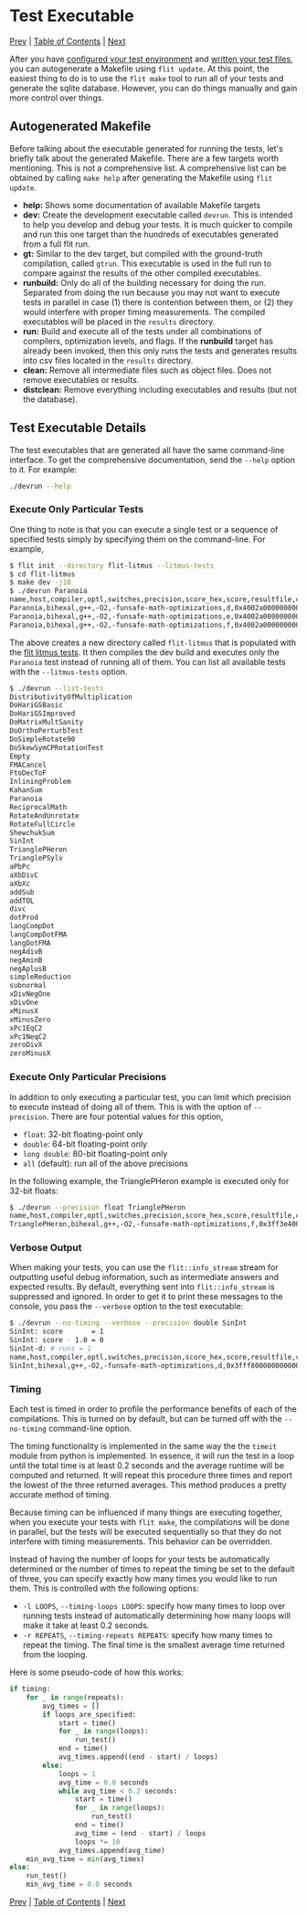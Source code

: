 # Test Executable

[Prev](compiling-your-tests.md)
|
[Table of Contents](README.md)
|
[Next](benchmarks.md)

After you have [configured your test environment](flit-configuration-file.md)
and [written your test files](writing-test-cases.md), you can autogenerate a
Makefile using `flit update`.  At this point, the easiest thing to do is to use
the `flit make` tool to run all of your tests and generate the sqlite database.
However, you can do things manually and gain more control over things.

## Autogenerated Makefile

Before talking about the executable generated for running the tests, let's
briefly talk about the generated Makefile.  There are a few targets worth
mentioning.  This is not a comprehensive list.  A comprehensive list can be
obtained by calling `make help` after generating the Makefile using `flit
update`.

- **help:** Shows some documentation of available Makefile targets
- **dev:**  Create the development executable called `devrun`.  This is
  intended to help you develop and debug your tests.  It is much quicker to
  compile and run this one target than the hundreds of executables generated
  from a full flit run.
- **gt:** Similar to the dev target, but compiled with the ground-truth
  compilation, called `gtrun`.  This executable is used in the full run to
  compare against the results of the other compiled executables.
- **runbuild:** Only do all of the building necessary for doing the run.
  Separated from doing the run because you may not want to execute tests in
  parallel in case (1) there is contention between them, or (2) they would
  interfere with proper timing measurements.  The compiled executables will be
  placed in the `results` directory.
- **run:** Build and execute all of the tests under all combinations of
  compilers, optimization levels, and flags.  If the **runbuild** target has
  already been invoked, then this only runs the tests and generates results
  into csv files located in the `results` directory.
- **clean:** Remove all intermediate files such as object files.  Does not
  remove executables or results.
- **distclean:** Remove everything including executables and results (but not
  the database).

## Test Executable Details

The test executables that are generated all have the same command-line
interface.  To get the comprehensive documentation, send the `--help` option to
it.  For example:

```bash
./devrun --help
```

### Execute Only Particular Tests

One thing to note is that you can execute a single test or a sequence of
specified tests simply by specifying them on the command-line.  For example,

```bash
$ flit init --directory flit-litmus --litmus-tests
$ cd flit-litmus
$ make dev -j10
$ ./devrun Paranoia
name,host,compiler,optl,switches,precision,score_hex,score,resultfile,comparison_hex,comparison,file,nanosec
Paranoia,bihexal,g++,-O2,-funsafe-math-optimizations,d,0x4002a000000000000000,10,NULL,NULL,NULL,devrun,1000028414
Paranoia,bihexal,g++,-O2,-funsafe-math-optimizations,e,0x4002a000000000000000,10,NULL,NULL,NULL,devrun,1000030686
Paranoia,bihexal,g++,-O2,-funsafe-math-optimizations,f,0x4002a000000000000000,10,NULL,NULL,NULL,devrun,1000043012
```

The above creates a new directory called `flit-litmus` that is populated with
the [flit litmus tests](litmus-tests.md).  It then compiles the dev build and
executes only the `Paranoia` test instead of running all
of them.  You can list all available tests with the `--litmus-tests` option.

```bash
$ ./devrun --list-tests
DistributivityOfMultiplication
DoHariGSBasic
DoHariGSImproved
DoMatrixMultSanity
DoOrthoPerturbTest
DoSimpleRotate90
DoSkewSymCPRotationTest
Empty
FMACancel
FtoDecToF
InliningProblem
KahanSum
Paranoia
ReciprocalMath
RotateAndUnrotate
RotateFullCircle
ShewchukSum
SinInt
TrianglePHeron
TrianglePSylv
aPbPc
aXbDivC
aXbXc
addSub
addTOL
divc
dotProd
langCompDot
langCompDotFMA
langDotFMA
negAdivB
negAminB
negAplusB
simpleReduction
subnormal
xDivNegOne
xDivOne
xMinusX
xMinusZero
xPc1EqC2
xPc1NeqC2
zeroDivX
zeroMinusX
```

### Execute Only Particular Precisions

In addition to only executing a particular test, you can limit which precision to execute instead of doing all of them.  This is with the option of `--precision`.  There are four potential values for this option,

- `float`: 32-bit floating-point only
- `double`: 64-bit floating-point only
- `long double`: 80-bit floating-point only
- `all` (default): run all of the above precisions

In the following example, the TrianglePHeron example is executed only for 32-bit floats:

```bash
$ ./devrun --precision float TrianglePHeron
name,host,compiler,optl,switches,precision,score_hex,score,resultfile,comparison_hex,comparison,file,nanosec
TrianglePHeron,bihexal,g++,-O2,-funsafe-math-optimizations,f,0x3ff3e400000000000000,0.00043487548828125,NULL,NULL,NULL,devrun,6137
```

### Verbose Output

When making your tests, you can use the `flit::info_stream` stream for
outputting useful debug information, such as intermediate answers and expected
results.  By default, everything sent into `flit::info_stream` is suppressed
and ignored.  In order to get it to print these messages to the console, you
pass the `--verbose` option to the test executable:

```bash
$ ./devrun --no-timing --verbose --precision double SinInt
SinInt: score       = 1
SinInt: score - 1.0 = 0
SinInt-d: # runs = 1
name,host,compiler,optl,switches,precision,score_hex,score,resultfile,comparison_hex,comparison,file,nanosec
SinInt,bihexal,g++,-O2,-funsafe-math-optimizations,d,0x3fff8000000000000000,1,NULL,NULL,NULL,devrun,0
```

### Timing

Each test is timed in order to profile the performance benefits of each of the
compilations.  This is turned on by default, but can be turned off with the
`--no-timing` command-line option.

The timing functionality is implemented in the same way the the `timeit` module
from python is implemented.  In essence, it will run the test in a loop until
the total time is at least 0.2 seconds and the average runtime will be computed
and returned.  It will repeat this procedure three times and report the lowest
of the three returned averages.  This method produces a pretty accurate method
of timing.

Because timing can be influenced if many things are executing together, when
you execute your tests with `flit make`, the compilations will be done in
parallel, but the tests will be executed sequentially so that they do not
interfere with timing measurements.  This behavior can be overridden.

Instead of having the number of loops for your tests be automatically
determined or the number of times to repeat the timing be set to the default of
three, you can specify exactly how many times you would like to run them.  This
is controlled with the following options:

- `-l LOOPS`, `--timing-loops LOOPS`: specify how many times to loop over
  running tests instead of automatically determining how many loops will make
  it take at least 0.2 seconds.
- `-r REPEATS`, `--timing-repeats REPEATS`: specify how many times to repeat
  the timing.  The final time is the smallest average time returned from the
  looping.

Here is some pseudo-code of how this works:

```python
if timing:
    for _ in range(repeats):
        avg_times = []
        if loops_are_specified:
            start = time()
            for _ in range(loops):
                run_test()
            end = time()
            avg_times.append((end - start) / loops)
        else:
            loops = 1
            avg_time = 0.0 seconds
            while avg_time < 0.2 seconds:
                start = time()
                for _ in range(loops):
                    run_test()
                end = time()
                avg_time = (end - start) / loops
                loops *= 10
            avg_times.append(avg_time)
    min_avg_time = min(avg_times)
else:
    run_test()
    min_avg_time = 0.0 seconds
```

[Prev](writing-test-cases.md)
|
[Table of Contents](README.md)
|
[Next](database-structure.md)

